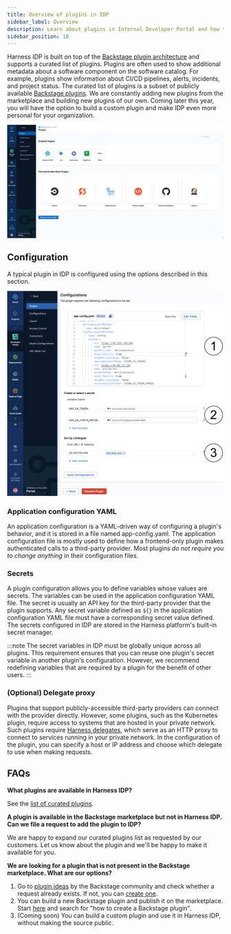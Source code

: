 ```yaml
---
title: Overview of plugins in IDP
sidebar_label: Overview
description: Learn about plugins in Internal Developer Portal and how to use them to customize IDP.
sidebar_position: 10
---
```


Harness IDP is built on top of the [Backstage plugin architecture](https://backstage.io/docs/plugins/) and supports a curated list of plugins. Plugins are often used to show additional metadata about a software component on the software catalog. For example, plugins show information about CI/CD pipelines, alerts, incidents, and project status. The curated list of plugins is a subset of publicly available [Backstage plugins](https://backstage.io/plugins). We are constantly adding new plugins from the marketplace and building new plugins of our own. Coming later this year, you will have the option to build a custom plugin and make IDP even more personal for your organization.

![Plugins section in IDP](./static/plugins-section-in-idp.png)

## Configuration

A typical plugin in IDP is configured using the options described in this section.

![](./static/plugins-configs.png)

### Application configuration YAML

An application configuration is a YAML-driven way of configuring a plugin's behavior, and it is stored in a file named app-config.yaml. The application configuration file is mostly used to define how a frontend-only plugin makes authenticated calls to a third-party provider. Most plugins _do not require you to change anything_ in their configuration files.

### Secrets

A plugin configuration allows you to define variables whose values are secrets. The variables can be used in the application configuration YAML file. The secret is usually an API key for the third-party provider that the plugin supports. Any secret variable defined as `${}` in the application configuration YAML file must have a corresponding secret value defined. The secrets configured in IDP are stored in the Harness platform's built-in secret manager.

:::note 
The secret variables in IDP must be globally unique across all plugins. This requirement ensures that you can reuse one plugin's secret variable in another plugin's configuration. However, we recommend redefining variables that are required by a plugin for the benefit of other users.
:::

### (Optional) Delegate proxy

Plugins that support publicly-accessible third-party providers can connect with the provider directly. However, some plugins, such as the Kubernetes plugin, require access to systems that are hosted in your private network. Such plugins require [Harness delegates](/docs/first-gen/firstgen-platform/account/manage-delegates/delegate-installation), which serve as an HTTP proxy to connect to services running in your private network. In the configuration of the plugin, you can specify a host or IP address and choose which delegate to use when making requests.

## FAQs

**What plugins are available in Harness IDP?**

See the [list of curated plugins](/docs/category/list-of-plugins).

**A plugin is available in the Backstage marketplace but not in Harness IDP. Can we file a request to add the plugin to IDP?**

We are happy to expand our curated plugins list as requested by our customers. Let us know about the plugin and we'll be happy to make it available for you.

**We are looking for a plugin that is not present in the Backstage marketplace. What are our options?**

1. Go to [plugin ideas](https://github.com/backstage/backstage/issues?q=is%3Aopen+is%3Aissue+label%3Aplugin) by the Backstage community and check whether a request already exists. If not, you can [create one](https://github.com/backstage/backstage/issues/new?assignees=&labels=plugin&projects=&template=plugin.yaml&title=%F0%9F%94%8C+Plugin%3A+%3Ctitle%3E).
2. You can build a new Backstage plugin and publish it on the marketplace. Start [here](https://backstage.io/docs/plugins/create-a-plugin) and search for "how to create a Backstage plugin".
3. (Coming soon) You can build a custom plugin and use it in Harness IDP, without making the source public.
